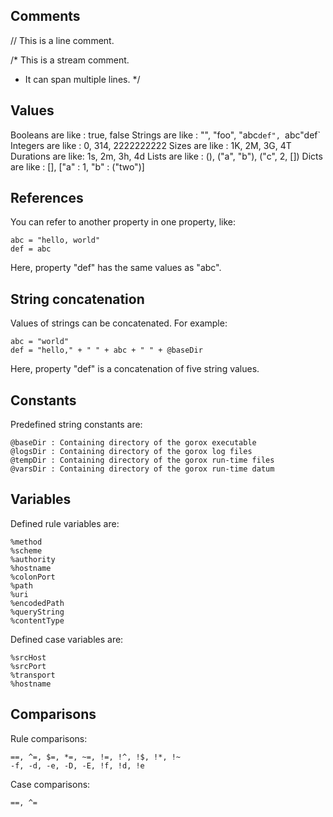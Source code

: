 Comments
--------

  // This is a line comment.

  /* This is a stream comment.
   * It can span multiple lines.
   */

Values
------

  Booleans are like : true, false
  Strings are like  : "", "foo", "abc`def", `abc"def`
  Integers are like : 0, 314, 2222222222
  Sizes are like    : 1K, 2M, 3G, 4T
  Durations are like: 1s, 2m, 3h, 4d
  Lists are like    : (), ("a", "b"), ("c", 2, [])
  Dicts are like    : [], ["a" : 1, "b" : ("two")]

References
----------

  You can refer to another property in one property, like:

    abc = "hello, world"
    def = abc

  Here, property "def" has the same values as "abc".

String concatenation
--------------------

  Values of strings can be concatenated. For example:

    abc = "world"
    def = "hello," + " " + abc + " " + @baseDir

  Here, property "def" is a concatenation of five string values.

Constants
---------

  Predefined string constants are:

    @baseDir : Containing directory of the gorox executable
    @logsDir : Containing directory of the gorox log files
    @tempDir : Containing directory of the gorox run-time files
    @varsDir : Containing directory of the gorox run-time datum

Variables
--------------------

  Defined rule variables are:

    %method
    %scheme
    %authority
    %hostname
    %colonPort
    %path
    %uri
    %encodedPath
    %queryString
    %contentType

  Defined case variables are:

    %srcHost
    %srcPort
    %transport
    %hostname

Comparisons
-----------

  Rule comparisons:

    ==, ^=, $=, *=, ~=, !=, !^, !$, !*, !~
    -f, -d, -e, -D, -E, !f, !d, !e

  Case comparisons:

    ==, ^=


